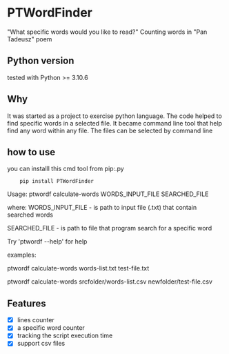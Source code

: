 # PTWordFinder
"What specific words would you like to read?"
Counting words in "Pan Tadeusz" poem

## Python version
tested with Python >= 3.10.6

## Why
It was started as a project to exercise python language. The code helped to find specific words in a selected file. It became command line tool that help find any word within any file. The files can be selected by command line

## how to use
you can installl this cmd tool from pip:.py
```
    pip install PTWordFinder
```
Usage: ptwordf calculate-words WORDS_INPUT_FILE SEARCHED_FILE

where:
WORDS_INPUT_FILE - is path to input file (.txt) that contain searched words 

SEARCHED_FILE - is path to file that program search for a specific word

Try 'ptwordf --help' for help

examples:

 ptwordf calculate-words words-list.txt test-file.txt
 
 ptwordf calculate-words srcfolder/words-list.csv newfolder/test-file.csv

## Features
- [x] lines counter
- [x] a specific word counter
- [x] tracking the script execution time
- [x] support csv files